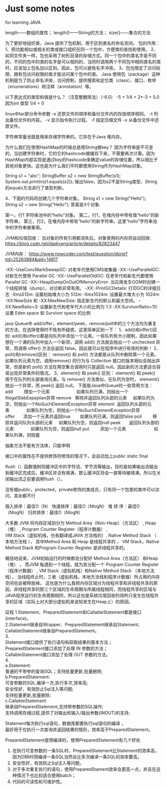 # Just some notes
for learning JAVA

length——数组的属性；
length()——String的方法；
size()——集合的方法

为了更好地组织类，Java 提供了包机制，用于区别类名的命名空间。
包的作用：
1、把功能相似或相关的类或接口组织在同一个包中，方便类的查找和使用。
2、如同文件夹一样，包也采用了树形目录的存储方式。同一个包中的类名字是不同的，不同的包中的类的名字是可以相同的，当同时调用两个不同包中相同类名的类时，应该加上包名加以区别。因此，包可以避免名字冲突。
3、包也限定了访问权限，拥有包访问权限的类才能访问某个包中的类。
Java 使用包（package）这种机制是为了防止命名冲突，访问控制，提供搜索和定位类（class）、接口、枚举（enumerations）和注释（annotation）等。

以下表达式的类型和值是什么？（注意整数除法）（-6.0）
-5 + 1/4 + 2*-3 + 5.0
因为int 类型   1/4 = 0

linux中tar部分命令参数
-s 还原文件的顺序和备份文件内的存放顺序相同。
-t 列出备份文件的内容。
-v 显示指令执行过程。
-f 指定压缩文件
-x 从备份文件中还原文件。

字符串常量池就是用来存储字符串的。它存在于Java 堆内存。

为什么我们在使用HashMap的时候总是用String做key？
因为字符串是不可变的，当创建字符串时，它的它的hashcode被缓存下来，不需要再次计算。因为HashMap内部实现是通过key的hashcode来确定value的存储位置，所以相比于其他对象更快。这也是为什么我们平时都使用String作为HashMap对象。

String s1 = "abc";
StringBuffer s2 = new StringBuffer(s1);
System.out.println(s1.equals(s2));
输出false，因为s2不是String类型，String的equals方法进行了类型判断。

4、下面的代码将创建几个字符串对象。
String s1 = new String("Hello");  
String s2 = new String("Hello");
答案是3个对象.

第一，行1 字符串池中的“hello”对象。
第二，行1，在堆内存中带有值“hello”的新字符串。
第三，行2，在堆内存中带有“hello”的新字符串。这里“hello”字符串池中的字符串被重用。

JVM和垃圾回收：
当对象的所有引用都消失后，对象使用的内存将自动回收:
https://blog.csdn.net/dadiyang/article/details/82823447

JVM内存：
https://www.nowcoder.com/test/question/done?tid=25263884&qid=14817

-XX:-UseConcMarkSweepGC: 对老年代使用CMS收集器
-XX:-UseParallelGC: 对新生代使用 Parallel GC
-XX:-UseParallelOldGC: 在老年代和新生代都使用 Parallel GC
-XX:-HeapDumpOnOutOfMemoryError: 当应用发生OOM时创建一个线程转储（dump）。对诊断非常有用。
-XX:-PrintGCDetails: 打印GC的详细日志
-Xms512m: 设置初始堆大小为 512m
-Xmx1024m: 设置最大堆大小为 1024m
-XX:NewSize 和 -XX:MaxNewSize: 指定新生代的默认和最大空间。
-XX:NewRatio=3: 设置新生代和老年代大小的比例为 1:3
-XX:SurvivorRatio=10: 设置 Eden space 和 Survivor space 的比例

java Queue中 add/offer，element/peek，remove/poll中的三个方法均为重复的方法，在选择使用时不免有所疑惑，这里简单区别一下：
1、add()和offer()区别:
add()和offer()都是向队列中添加一个元素。一些队列有大小限制，因此如果想在一个满的队列中加入一个新项，调用 add() 方法就会抛出一个 unchecked 异常，而调用 offer() 方法会返回 false。因此就可以在程序中进行有效的判断！
2、poll()和remove()区别：
remove() 和 poll() 方法都是从队列中删除第一个元素。如果队列元素为空，调用remove() 的行为与 Collection 接口的版本相似会抛出异常，但是新的 poll() 方法在用空集合调用时只是返回 null。因此新的方法更适合容易出现异常条件的情况。
3、element() 和 peek() 区别：
element() 和 peek() 用于在队列的头部查询元素。与 remove() 方法类似，在队列为空时， element() 抛出一个异常，而 peek() 返回 null。
下面是Java中Queue的一些常用方法：
add         增加一个元索                      如果队列已满，则抛出一个IIIegaISlabEepeplian异常
remove   移除并返回队列头部的元素     如果队列为空，则抛出一个NoSuchElementException异常
element  返回队列头部的元素              如果队列为空，则抛出一个NoSuchElementException异常
offer       添加一个元素并返回true        如果队列已满，则返回false
poll         移除并返问队列头部的元素     如果队列为空，则返回null
peek       返回队列头部的元素              如果队列为空，则返回null
put         添加一个元素                       如果队列满，则阻塞

抽象方法不能有方法体，只能申明

接口中的属性在不提供修饰符修饰的情况下，会自动加上public static final

flush（）函数强制将缓冲区中的字符流、字节流等输出，目的是如果输出流输出到缓冲区完成后，缓冲区并没有填满，那么缓冲区将会一直等待被填满。所以在关闭输出流之前要调用flush（）。

没有被public，protected，private修饰的类成员，只有同一个包里的类中可以访问，其余都不行

插入排序：最佳O（N）
快速排序：最佳O（NlogN）
堆 排 序：最佳O（NlogN）
归并排序：最佳O（NlogN）

大多数 JVM 将内存区域划分为
Method Area（Non-Heap）（方法区） ,
Heap（堆） , 
Program Counter Register（程序计数器） ,  
VM Stack（虚拟机栈，也有翻译成JAVA 方法栈的）,
Native Method Stack  （ 本地方法栈 ），
其中Method Area 和  Heap 是线程共享的  ，
VM Stack，Native Method Stack  和Program Counter Register  是非线程共享的。

概括地说来，JVM初始运行的时候都会分配好 Method Area（方法区） 和Heap（堆） ，
而JVM 每遇到一个线程，就为其分配一个 Program Counter Register（程序计数器） ,  VM Stack（虚拟机栈）和Native Method Stack  （本地方法栈）， 
当线程终止时，三者（虚拟机栈，本地方法栈和程序计数器）所占用的内存空间也会被释放掉。
这也是为什么我把内存区域分为线程共享和非线程共享的原因，非线程共享的那三个区域的生命周期与所属线程相同，而线程共享的区域与JAVA程序运行的生命周期相同，所以这也是系统垃圾回收的场所只发生在线程共享的区域（实际上对大部分虚拟机来说知发生在Heap上）的原因。

征程
1.Statement、PreparedStatement和CallableStatement都是接口(interface)。  
2.Statement继承自Wrapper、PreparedStatement继承自Statement、CallableStatement继承自PreparedStatement。  
3.  
Statement接口提供了执行语句和获取结果的基本方法；  
PreparedStatement接口添加了处理 IN 参数的方法；  
CallableStatement接口添加了处理 OUT 参数的方法。  
4.  
a.Statement:  
普通的不带参的查询SQL；支持批量更新,批量删除;  
b.PreparedStatement:  
可变参数的SQL,编译一次,执行多次,效率高;  
安全性好，有效防止Sql注入等问题;  
支持批量更新,批量删除;  
c.CallableStatement:  
继承自PreparedStatement,支持带参数的SQL操作;  
支持调用存储过程,提供了对输出和输入/输出参数(INOUT)的支持;  

Statement每次执行sql语句，数据库都要执行sql语句的编译 ，  
最好用于仅执行一次查询并返回结果的情形，效率高于PreparedStatement。  

PreparedStatement是预编译的，使用PreparedStatement有几个好处  
1. 在执行可变参数的一条SQL时，PreparedStatement比Statement的效率高，因为DBMS预编译一条SQL当然会比多次编译一条SQL的效率要高。  
2. 安全性好，有效防止Sql注入等问题。  
3.  对于多次重复执行的语句，使用PreparedStament效率会更高一点，并且在这种情况下也比较适合使用batch；  
4.  代码的可读性和可维护性。

